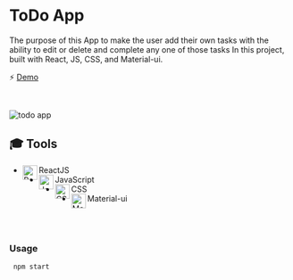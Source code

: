 
 # ToDo App
 
The purpose of this App to make the user add their own tasks with the ability to edit or delete and complete any one of those tasks In this project, built with React, JS, CSS, and Material-ui.


⚡ [Demo](https://react-todo-simple-app.netlify.app/)

<br/>

![todo app](https://user-images.githubusercontent.com/53225954/125213933-c1e60500-e2b4-11eb-9ced-7ae66acdf386.jpg)


## 🎓 Tools 
* ReactJS <img align="left" alt="ReactJS" hover="ReactJS" width="26px" src="https://user-images.githubusercontent.com/53225954/125205128-17082380-e281-11eb-8ba5-e7d70965a4b8.png" />
* JavaScript <img align="left" alt="JavaScript" hover="JavaScript" width="26px" src="https://user-images.githubusercontent.com/53225954/125213824-45ebbd00-e2b4-11eb-8fcd-a261b9ce6dd2.png" />
* CSS <img align="left" alt="CSS" hover="CSS" width="26px" src="https://user-images.githubusercontent.com/53225954/125213884-9531ed80-e2b4-11eb-8217-746768343ffc.png" />
* Material-ui <img align="left" alt="Material-ui" hover="Material-ui" width="26px" src="https://user-images.githubusercontent.com/53225954/125213828-47b58080-e2b4-11eb-9f99-0d301eccbffa.png" />
 
   

<br/>
<br/>

### Usage

```
 npm start

```
  











